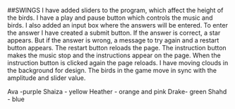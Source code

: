 ##SWINGS
I have added sliders to the program, which affect the height of the birds.
I have a play and pause button which controls the music and birds.
I also added an input box where the answers will be entered. To enter the answer I have created a submit button.
If the answer is correct, a star appears. But if the answer is wrong, a message to try again and a restart button appears.
The restart button reloads the page.
The instruction button makes the music stop and the instructions appear on the page. When the instruction button is clicked again the page reloads.
I have moving clouds in the background for design.
The birds in the game move in sync with the amplitude and slider value.


Ava -purple
Shaiza - yellow
Heather - orange and pink
Drake- green
Shahd - blue
